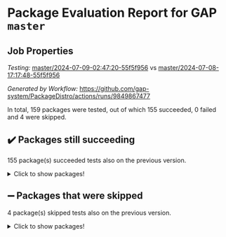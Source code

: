 # Package Evaluation Report for GAP `master`

## Job Properties

*Testing:* [master/2024-07-09-02:47:20-55f5f956](https://github.com/gap-system/PackageDistro/blob/data/reports/master/2024-07-09-02:47:20-55f5f956) vs [master/2024-07-08-17:17:48-55f5f956](https://github.com/gap-system/PackageDistro/blob/data/reports/master/2024-07-08-17:17:48-55f5f956)

*Generated by Workflow:* https://github.com/gap-system/PackageDistro/actions/runs/9849867477

In total, 159 packages were tested, out of which 155 succeeded, 0 failed and 4 were skipped.

## :heavy_check_mark: Packages still succeeding

155 package(s) succeeded tests also on the previous version.
<details><summary>Click to show packages!</summary>

- 4ti2interface 2023.02-04 [(success)](https://github.com/gap-system/PackageDistro/actions/runs/9849867477/job/27194426367)
- ace 5.6.2 [(success)](https://github.com/gap-system/PackageDistro/actions/runs/9849867477/job/27194426534)
- aclib 1.3.2 [(success)](https://github.com/gap-system/PackageDistro/actions/runs/9849867477/job/27194426687)
- agt 0.3.1 [(success)](https://github.com/gap-system/PackageDistro/actions/runs/9849867477/job/27194426861)
- alnuth 3.2.1 [(success)](https://github.com/gap-system/PackageDistro/actions/runs/9849867477/job/27194427019)
- anupq 3.3.0 [(success)](https://github.com/gap-system/PackageDistro/actions/runs/9849867477/job/27194427180)
- atlasrep 2.1.8 [(success)](https://github.com/gap-system/PackageDistro/actions/runs/9849867477/job/27194427328)
- autodoc 2023.06.19 [(success)](https://github.com/gap-system/PackageDistro/actions/runs/9849867477/job/27194427493)
- automata 1.15 [(success)](https://github.com/gap-system/PackageDistro/actions/runs/9849867477/job/27194427657)
- automgrp 1.3.2 [(success)](https://github.com/gap-system/PackageDistro/actions/runs/9849867477/job/27194429922)
- autpgrp 1.11 [(success)](https://github.com/gap-system/PackageDistro/actions/runs/9849867477/job/27194431179)
- cap 2024.07-03 [(success)](https://github.com/gap-system/PackageDistro/actions/runs/9849867477/job/27194431447)
- caratinterface 2.3.6 [(success)](https://github.com/gap-system/PackageDistro/actions/runs/9849867477/job/27194431703)
- cddinterface 2022.11.01 [(success)](https://github.com/gap-system/PackageDistro/actions/runs/9849867477/job/27194432903)
- circle 1.6.6 [(success)](https://github.com/gap-system/PackageDistro/actions/runs/9849867477/job/27194433605)
- classicpres 1.22 [(success)](https://github.com/gap-system/PackageDistro/actions/runs/9849867477/job/27194433722)
- cohomolo 1.6.11 [(success)](https://github.com/gap-system/PackageDistro/actions/runs/9849867477/job/27194433886)
- congruence 1.2.6 [(success)](https://github.com/gap-system/PackageDistro/actions/runs/9849867477/job/27194434010)
- corelg 1.57 [(success)](https://github.com/gap-system/PackageDistro/actions/runs/9849867477/job/27194434161)
- crime 1.6 [(success)](https://github.com/gap-system/PackageDistro/actions/runs/9849867477/job/27194434284)
- crisp 1.4.6 [(success)](https://github.com/gap-system/PackageDistro/actions/runs/9849867477/job/27194434422)
- crypting 0.10.4 [(success)](https://github.com/gap-system/PackageDistro/actions/runs/9849867477/job/27194434547)
- cryst 4.1.27 [(success)](https://github.com/gap-system/PackageDistro/actions/runs/9849867477/job/27194434706)
- crystcat 1.1.10 [(success)](https://github.com/gap-system/PackageDistro/actions/runs/9849867477/job/27194434868)
- ctbllib 1.3.9 [(success)](https://github.com/gap-system/PackageDistro/actions/runs/9849867477/job/27194434987)
- cubefree 1.19 [(success)](https://github.com/gap-system/PackageDistro/actions/runs/9849867477/job/27194435128)
- curlinterface 2.3.2 [(success)](https://github.com/gap-system/PackageDistro/actions/runs/9849867477/job/27194435247)
- cvec 2.8.1 [(success)](https://github.com/gap-system/PackageDistro/actions/runs/9849867477/job/27194435385)
- datastructures 0.3.0 [(success)](https://github.com/gap-system/PackageDistro/actions/runs/9849867477/job/27194435512)
- deepthought 1.0.6 [(success)](https://github.com/gap-system/PackageDistro/actions/runs/9849867477/job/27194435624)
- design 1.8 [(success)](https://github.com/gap-system/PackageDistro/actions/runs/9849867477/job/27194435763)
- difsets 2.3.1 [(success)](https://github.com/gap-system/PackageDistro/actions/runs/9849867477/job/27194435896)
- digraphs 1.7.1 [(success)](https://github.com/gap-system/PackageDistro/actions/runs/9849867477/job/27194436065)
- edim 1.3.8 [(success)](https://github.com/gap-system/PackageDistro/actions/runs/9849867477/job/27194436224)
- example 4.3.4 [(success)](https://github.com/gap-system/PackageDistro/actions/runs/9849867477/job/27194436362)
- examplesforhomalg 2023.10-01 [(success)](https://github.com/gap-system/PackageDistro/actions/runs/9849867477/job/27194436513)
- factint 1.6.3 [(success)](https://github.com/gap-system/PackageDistro/actions/runs/9849867477/job/27194436645)
- ferret 1.0.11 [(success)](https://github.com/gap-system/PackageDistro/actions/runs/9849867477/job/27194436800)
- fga 1.5.0 [(success)](https://github.com/gap-system/PackageDistro/actions/runs/9849867477/job/27194436946)
- fining 1.5.6 [(success)](https://github.com/gap-system/PackageDistro/actions/runs/9849867477/job/27194437084)
- float 1.0.4 [(success)](https://github.com/gap-system/PackageDistro/actions/runs/9849867477/job/27194437250)
- format 1.4.4 [(success)](https://github.com/gap-system/PackageDistro/actions/runs/9849867477/job/27194437391)
- forms 1.2.11 [(success)](https://github.com/gap-system/PackageDistro/actions/runs/9849867477/job/27194437551)
- fplsa 1.2.6 [(success)](https://github.com/gap-system/PackageDistro/actions/runs/9849867477/job/27194437705)
- fr 2.4.13 [(success)](https://github.com/gap-system/PackageDistro/actions/runs/9849867477/job/27194437841)
- francy 2.0.3 [(success)](https://github.com/gap-system/PackageDistro/actions/runs/9849867477/job/27194438006)
- fwtree 1.3 [(success)](https://github.com/gap-system/PackageDistro/actions/runs/9849867477/job/27194438151)
- gapdoc 1.6.7 [(success)](https://github.com/gap-system/PackageDistro/actions/runs/9849867477/job/27194438302)
- gauss 2023.02-04 [(success)](https://github.com/gap-system/PackageDistro/actions/runs/9849867477/job/27194438457)
- gaussforhomalg 2023.11-01 [(success)](https://github.com/gap-system/PackageDistro/actions/runs/9849867477/job/27194438587)
- gbnp 1.0.5 [(success)](https://github.com/gap-system/PackageDistro/actions/runs/9849867477/job/27194438742)
- generalizedmorphismsforcap 2024.04-01 [(success)](https://github.com/gap-system/PackageDistro/actions/runs/9849867477/job/27194438896)
- genss 1.6.8 [(success)](https://github.com/gap-system/PackageDistro/actions/runs/9849867477/job/27194439039)
- gradedmodules 2024.01-01 [(success)](https://github.com/gap-system/PackageDistro/actions/runs/9849867477/job/27194439227)
- gradedringforhomalg 2023.08-01 [(success)](https://github.com/gap-system/PackageDistro/actions/runs/9849867477/job/27194439384)
- grape 4.9.0 [(success)](https://github.com/gap-system/PackageDistro/actions/runs/9849867477/job/27194439520)
- groupoids 1.74 [(success)](https://github.com/gap-system/PackageDistro/actions/runs/9849867477/job/27194439690)
- grpconst 2.6.5 [(success)](https://github.com/gap-system/PackageDistro/actions/runs/9849867477/job/27194439870)
- guarana 0.96.3 [(success)](https://github.com/gap-system/PackageDistro/actions/runs/9849867477/job/27194440075)
- guava 3.19 [(success)](https://github.com/gap-system/PackageDistro/actions/runs/9849867477/job/27194440256)
- hap 1.62 [(success)](https://github.com/gap-system/PackageDistro/actions/runs/9849867477/job/27194440397)
- hapcryst 0.1.15 [(success)](https://github.com/gap-system/PackageDistro/actions/runs/9849867477/job/27194440559)
- hecke 1.5.3 [(success)](https://github.com/gap-system/PackageDistro/actions/runs/9849867477/job/27194440730)
- help 4.0 [(success)](https://github.com/gap-system/PackageDistro/actions/runs/9849867477/job/27194440853)
- homalg 2024.01-01 [(success)](https://github.com/gap-system/PackageDistro/actions/runs/9849867477/job/27194441009)
- homalgtocas 2023.11-01 [(success)](https://github.com/gap-system/PackageDistro/actions/runs/9849867477/job/27194441155)
- idrel 2.47 [(success)](https://github.com/gap-system/PackageDistro/actions/runs/9849867477/job/27194441364)
- images 1.3.2 [(success)](https://github.com/gap-system/PackageDistro/actions/runs/9849867477/job/27194441572)
- intpic 0.3.0 [(success)](https://github.com/gap-system/PackageDistro/actions/runs/9849867477/job/27194441749)
- io 4.8.2 [(success)](https://github.com/gap-system/PackageDistro/actions/runs/9849867477/job/27194441917)
- io_forhomalg 2023.02-04 [(success)](https://github.com/gap-system/PackageDistro/actions/runs/9849867477/job/27194442061)
- irredsol 1.4.4 [(success)](https://github.com/gap-system/PackageDistro/actions/runs/9849867477/job/27194442223)
- json 2.2.1 [(success)](https://github.com/gap-system/PackageDistro/actions/runs/9849867477/job/27194442374)
- jupyterkernel 1.5.1 [(success)](https://github.com/gap-system/PackageDistro/actions/runs/9849867477/job/27194442554)
- jupyterviz 1.5.6 [(success)](https://github.com/gap-system/PackageDistro/actions/runs/9849867477/job/27194442700)
- kan 1.37 [(success)](https://github.com/gap-system/PackageDistro/actions/runs/9849867477/job/27194442852)
- kbmag 1.5.11 [(success)](https://github.com/gap-system/PackageDistro/actions/runs/9849867477/job/27194443018)
- laguna 3.9.7 [(success)](https://github.com/gap-system/PackageDistro/actions/runs/9849867477/job/27194443154)
- liealgdb 2.2.1 [(success)](https://github.com/gap-system/PackageDistro/actions/runs/9849867477/job/27194443321)
- liepring 2.9.1 [(success)](https://github.com/gap-system/PackageDistro/actions/runs/9849867477/job/27194443470)
- liering 2.4.2 [(success)](https://github.com/gap-system/PackageDistro/actions/runs/9849867477/job/27194443626)
- linearalgebraforcap 2024.07-02 [(success)](https://github.com/gap-system/PackageDistro/actions/runs/9849867477/job/27194443791)
- lins 0.9 [(success)](https://github.com/gap-system/PackageDistro/actions/runs/9849867477/job/27194443967)
- localizeringforhomalg 2023.10-01 [(success)](https://github.com/gap-system/PackageDistro/actions/runs/9849867477/job/27194444136)
- loops 3.4.3 [(success)](https://github.com/gap-system/PackageDistro/actions/runs/9849867477/job/27194444320)
- lpres 1.1.0 [(success)](https://github.com/gap-system/PackageDistro/actions/runs/9849867477/job/27194444472)
- majoranaalgebras 1.5.2 [(success)](https://github.com/gap-system/PackageDistro/actions/runs/9849867477/job/27194444620)
- mapclass 1.4.6 [(success)](https://github.com/gap-system/PackageDistro/actions/runs/9849867477/job/27194444797)
- matgrp 0.70 [(success)](https://github.com/gap-system/PackageDistro/actions/runs/9849867477/job/27194444920)
- matricesforhomalg 2024.06-01 [(success)](https://github.com/gap-system/PackageDistro/actions/runs/9849867477/job/27194445039)
- modisom 2.5.4 [(success)](https://github.com/gap-system/PackageDistro/actions/runs/9849867477/job/27194445186)
- modulepresentationsforcap 2024.04-01 [(success)](https://github.com/gap-system/PackageDistro/actions/runs/9849867477/job/27194445347)
- modules 2024.01-01 [(success)](https://github.com/gap-system/PackageDistro/actions/runs/9849867477/job/27194445480)
- monoidalcategories 2024.06-02 [(success)](https://github.com/gap-system/PackageDistro/actions/runs/9849867477/job/27194445635)
- nconvex 2022.09-01 [(success)](https://github.com/gap-system/PackageDistro/actions/runs/9849867477/job/27194445814)
- nilmat 1.4.2 [(success)](https://github.com/gap-system/PackageDistro/actions/runs/9849867477/job/27194445962)
- nock 1.5 [(success)](https://github.com/gap-system/PackageDistro/actions/runs/9849867477/job/27194446100)
- normalizinterface 1.3.6 [(success)](https://github.com/gap-system/PackageDistro/actions/runs/9849867477/job/27194446240)
- nq 2.5.11 [(success)](https://github.com/gap-system/PackageDistro/actions/runs/9849867477/job/27194446382)
- numericalsgps 1.3.1 [(success)](https://github.com/gap-system/PackageDistro/actions/runs/9849867477/job/27194446538)
- openmath 11.5.3 [(success)](https://github.com/gap-system/PackageDistro/actions/runs/9849867477/job/27194446661)
- orb 4.9.0 [(success)](https://github.com/gap-system/PackageDistro/actions/runs/9849867477/job/27194446806)
- packagemanager 1.4.3 [(success)](https://github.com/gap-system/PackageDistro/actions/runs/9849867477/job/27194446918)
- patternclass 2.4.3 [(success)](https://github.com/gap-system/PackageDistro/actions/runs/9849867477/job/27194447044)
- permut 2.0.5 [(success)](https://github.com/gap-system/PackageDistro/actions/runs/9849867477/job/27194447173)
- polenta 1.3.10 [(success)](https://github.com/gap-system/PackageDistro/actions/runs/9849867477/job/27194447280)
- polymaking 0.8.7 [(success)](https://github.com/gap-system/PackageDistro/actions/runs/9849867477/job/27194447385)
- primgrp 3.4.4 [(success)](https://github.com/gap-system/PackageDistro/actions/runs/9849867477/job/27194447496)
- profiling 2.5.4 [(success)](https://github.com/gap-system/PackageDistro/actions/runs/9849867477/job/27194447601)
- qdistrnd 0.9.4 [(success)](https://github.com/gap-system/PackageDistro/actions/runs/9849867477/job/27194447695)
- qpa 1.35 [(success)](https://github.com/gap-system/PackageDistro/actions/runs/9849867477/job/27194447789)
- quagroup 1.8.4 [(success)](https://github.com/gap-system/PackageDistro/actions/runs/9849867477/job/27194447895)
- radiroot 2.9 [(success)](https://github.com/gap-system/PackageDistro/actions/runs/9849867477/job/27194448012)
- rcwa 4.7.1 [(success)](https://github.com/gap-system/PackageDistro/actions/runs/9849867477/job/27194448118)
- rds 1.8 [(success)](https://github.com/gap-system/PackageDistro/actions/runs/9849867477/job/27194448221)
- recog 1.4.2 [(success)](https://github.com/gap-system/PackageDistro/actions/runs/9849867477/job/27194448355)
- repndecomp 1.3.0 [(success)](https://github.com/gap-system/PackageDistro/actions/runs/9849867477/job/27194448469)
- repsn 3.1.2 [(success)](https://github.com/gap-system/PackageDistro/actions/runs/9849867477/job/27194448613)
- resclasses 4.7.3 [(success)](https://github.com/gap-system/PackageDistro/actions/runs/9849867477/job/27194448718)
- ringsforhomalg 2024.06-01 [(success)](https://github.com/gap-system/PackageDistro/actions/runs/9849867477/job/27194448825)
- sco 2023.08-01 [(success)](https://github.com/gap-system/PackageDistro/actions/runs/9849867477/job/27194448956)
- scscp 2.4.3 [(success)](https://github.com/gap-system/PackageDistro/actions/runs/9849867477/job/27194449040)
- semigroups 5.3.7 [(success)](https://github.com/gap-system/PackageDistro/actions/runs/9849867477/job/27194449133)
- sglppow 2.4 [(success)](https://github.com/gap-system/PackageDistro/actions/runs/9849867477/job/27194449268)
- sgpviz 0.999.5 [(success)](https://github.com/gap-system/PackageDistro/actions/runs/9849867477/job/27194449383)
- simpcomp 2.1.14 [(success)](https://github.com/gap-system/PackageDistro/actions/runs/9849867477/job/27194449527)
- singular 2024.06.03 [(success)](https://github.com/gap-system/PackageDistro/actions/runs/9849867477/job/27194449675)
- sl2reps 1.1 [(success)](https://github.com/gap-system/PackageDistro/actions/runs/9849867477/job/27194449782)
- sla 1.5.3 [(success)](https://github.com/gap-system/PackageDistro/actions/runs/9849867477/job/27194449907)
- smallgrp 1.5.4 [(success)](https://github.com/gap-system/PackageDistro/actions/runs/9849867477/job/27194450013)
- smallsemi 0.7.0 [(success)](https://github.com/gap-system/PackageDistro/actions/runs/9849867477/job/27194450163)
- sonata 2.9.6 [(success)](https://github.com/gap-system/PackageDistro/actions/runs/9849867477/job/27194450276)
- sophus 1.27 [(success)](https://github.com/gap-system/PackageDistro/actions/runs/9849867477/job/27194450390)
- sotgrps 1.2 [(success)](https://github.com/gap-system/PackageDistro/actions/runs/9849867477/job/27194450529)
- spinsym 1.5.2 [(success)](https://github.com/gap-system/PackageDistro/actions/runs/9849867477/job/27194450648)
- standardff 1.0 [(success)](https://github.com/gap-system/PackageDistro/actions/runs/9849867477/job/27194450764)
- symbcompcc 1.3.2 [(success)](https://github.com/gap-system/PackageDistro/actions/runs/9849867477/job/27194450890)
- thelma 1.3 [(success)](https://github.com/gap-system/PackageDistro/actions/runs/9849867477/job/27194451009)
- tomlib 1.2.11 [(success)](https://github.com/gap-system/PackageDistro/actions/runs/9849867477/job/27194451121)
- toolsforhomalg 2023.11-01 [(success)](https://github.com/gap-system/PackageDistro/actions/runs/9849867477/job/27194451245)
- toric 1.9.6 [(success)](https://github.com/gap-system/PackageDistro/actions/runs/9849867477/job/27194451383)
- toricvarieties 2022.07.13 [(success)](https://github.com/gap-system/PackageDistro/actions/runs/9849867477/job/27194451524)
- transgrp 3.6.5 [(success)](https://github.com/gap-system/PackageDistro/actions/runs/9849867477/job/27194451659)
- typeset 1.2.2 [(success)](https://github.com/gap-system/PackageDistro/actions/runs/9849867477/job/27194451818)
- ugaly 4.1.3 [(success)](https://github.com/gap-system/PackageDistro/actions/runs/9849867477/job/27194451968)
- unipot 1.6 [(success)](https://github.com/gap-system/PackageDistro/actions/runs/9849867477/job/27194452178)
- unitlib 4.2.0 [(success)](https://github.com/gap-system/PackageDistro/actions/runs/9849867477/job/27194452316)
- utils 0.85 [(success)](https://github.com/gap-system/PackageDistro/actions/runs/9849867477/job/27194452469)
- uuid 0.7 [(success)](https://github.com/gap-system/PackageDistro/actions/runs/9849867477/job/27194452607)
- walrus 0.9991 [(success)](https://github.com/gap-system/PackageDistro/actions/runs/9849867477/job/27194452787)
- wedderga 4.10.5 [(success)](https://github.com/gap-system/PackageDistro/actions/runs/9849867477/job/27194452945)
- xmod 2.92 [(success)](https://github.com/gap-system/PackageDistro/actions/runs/9849867477/job/27194453137)
- xmodalg 1.23 [(success)](https://github.com/gap-system/PackageDistro/actions/runs/9849867477/job/27194453296)
- yangbaxter 0.10.5 [(success)](https://github.com/gap-system/PackageDistro/actions/runs/9849867477/job/27194453556)
- zeromqinterface 0.15 [(success)](https://github.com/gap-system/PackageDistro/actions/runs/9849867477/job/27194453931)
</details>

## :heavy_minus_sign: Packages that were skipped

4 package(s) skipped tests also on the previous version.
<details><summary>Click to show packages!</summary>

- browse 1.8.21 [(skipped)](https://github.com/gap-system/PackageDistro/actions/runs/9849867477/job/27194214887)
- itc 1.5.1 [(skipped)](https://github.com/gap-system/PackageDistro/actions/runs/9849867477/job/27194214887)
- polycyclic 2.16 [(skipped)](https://github.com/gap-system/PackageDistro/actions/runs/9849867477/job/27194214887)
- xgap 4.32 [(skipped)](https://github.com/gap-system/PackageDistro/actions/runs/9849867477/job/27194214887)
</details>

